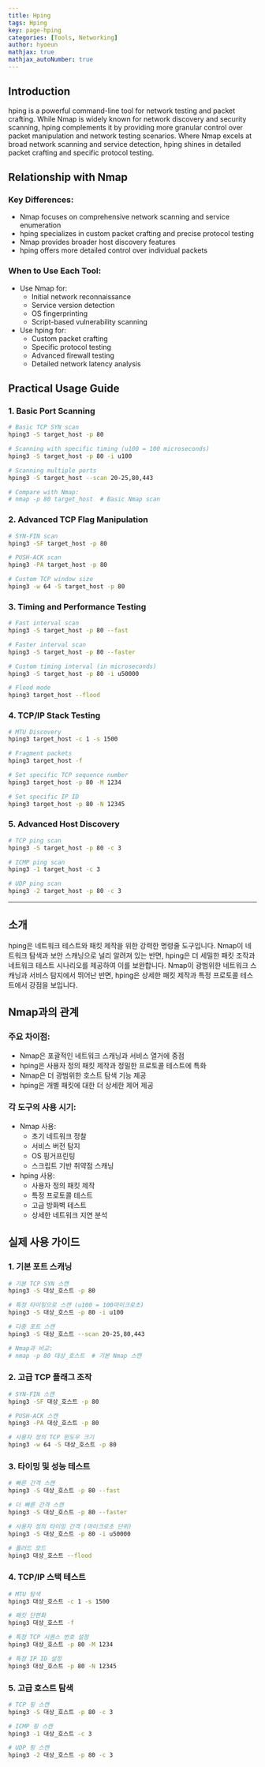 ```yaml
---
title: Hping
tags: Hping
key: page-hping
categories: [Tools, Networking]
author: hyoeun
mathjax: true
mathjax_autoNumber: true
---
```


## Introduction

hping is a powerful command-line tool for network testing and packet crafting. While Nmap is widely known for network discovery and security scanning, hping complements it by providing more granular control over packet manipulation and network testing scenarios. Where Nmap excels at broad network scanning and service detection, hping shines in detailed packet crafting and specific protocol testing.

## Relationship with Nmap

### Key Differences:
- Nmap focuses on comprehensive network scanning and service enumeration
- hping specializes in custom packet crafting and precise protocol testing
- Nmap provides broader host discovery features
- hping offers more detailed control over individual packets

### When to Use Each Tool:
- Use Nmap for:
  - Initial network reconnaissance
  - Service version detection
  - OS fingerprinting
  - Script-based vulnerability scanning
- Use hping for:
  - Custom packet crafting
  - Specific protocol testing
  - Advanced firewall testing
  - Detailed network latency analysis

## Practical Usage Guide

### 1. Basic Port Scanning
```bash
# Basic TCP SYN scan
hping3 -S target_host -p 80

# Scanning with specific timing (u100 = 100 microseconds)
hping3 -S target_host -p 80 -i u100

# Scanning multiple ports
hping3 -S target_host --scan 20-25,80,443

# Compare with Nmap:
# nmap -p 80 target_host  # Basic Nmap scan
```

### 2. Advanced TCP Flag Manipulation
```bash
# SYN-FIN scan
hping3 -SF target_host -p 80

# PUSH-ACK scan
hping3 -PA target_host -p 80

# Custom TCP window size
hping3 -w 64 -S target_host -p 80
```

### 3. Timing and Performance Testing
```bash
# Fast interval scan
hping3 -S target_host -p 80 --fast

# Faster interval scan
hping3 -S target_host -p 80 --faster

# Custom timing interval (in microseconds)
hping3 -S target_host -p 80 -i u50000

# Flood mode
hping3 target_host --flood
```

### 4. TCP/IP Stack Testing
```bash
# MTU Discovery
hping3 target_host -c 1 -s 1500

# Fragment packets
hping3 target_host -f

# Set specific TCP sequence number
hping3 target_host -p 80 -M 1234

# Set specific IP ID
hping3 target_host -p 80 -N 12345
```

### 5. Advanced Host Discovery
```bash
# TCP ping scan
hping3 -S target_host -p 80 -c 3

# ICMP ping scan
hping3 -1 target_host -c 3

# UDP ping scan
hping3 -2 target_host -p 80 -c 3
```

---

## 소개

hping은 네트워크 테스트와 패킷 제작을 위한 강력한 명령줄 도구입니다. Nmap이 네트워크 탐색과 보안 스캐닝으로 널리 알려져 있는 반면, hping은 더 세밀한 패킷 조작과 네트워크 테스트 시나리오를 제공하여 이를 보완합니다. Nmap이 광범위한 네트워크 스캐닝과 서비스 탐지에서 뛰어난 반면, hping은 상세한 패킷 제작과 특정 프로토콜 테스트에서 강점을 보입니다.

## Nmap과의 관계

### 주요 차이점:
- Nmap은 포괄적인 네트워크 스캐닝과 서비스 열거에 중점
- hping은 사용자 정의 패킷 제작과 정밀한 프로토콜 테스트에 특화
- Nmap은 더 광범위한 호스트 탐색 기능 제공
- hping은 개별 패킷에 대한 더 상세한 제어 제공

### 각 도구의 사용 시기:
- Nmap 사용:
  - 초기 네트워크 정찰
  - 서비스 버전 탐지
  - OS 핑거프린팅
  - 스크립트 기반 취약점 스캐닝
- hping 사용:
  - 사용자 정의 패킷 제작
  - 특정 프로토콜 테스트
  - 고급 방화벽 테스트
  - 상세한 네트워크 지연 분석

## 실제 사용 가이드

### 1. 기본 포트 스캐닝
```bash
# 기본 TCP SYN 스캔
hping3 -S 대상_호스트 -p 80

# 특정 타이밍으로 스캔 (u100 = 100마이크로초)
hping3 -S 대상_호스트 -p 80 -i u100

# 다중 포트 스캔
hping3 -S 대상_호스트 --scan 20-25,80,443

# Nmap과 비교:
# nmap -p 80 대상_호스트  # 기본 Nmap 스캔
```

### 2. 고급 TCP 플래그 조작
```bash
# SYN-FIN 스캔
hping3 -SF 대상_호스트 -p 80

# PUSH-ACK 스캔
hping3 -PA 대상_호스트 -p 80

# 사용자 정의 TCP 윈도우 크기
hping3 -w 64 -S 대상_호스트 -p 80
```

### 3. 타이밍 및 성능 테스트
```bash
# 빠른 간격 스캔
hping3 -S 대상_호스트 -p 80 --fast

# 더 빠른 간격 스캔
hping3 -S 대상_호스트 -p 80 --faster

# 사용자 정의 타이밍 간격 (마이크로초 단위)
hping3 -S 대상_호스트 -p 80 -i u50000

# 플러드 모드
hping3 대상_호스트 --flood
```

### 4. TCP/IP 스택 테스트
```bash
# MTU 탐색
hping3 대상_호스트 -c 1 -s 1500

# 패킷 단편화
hping3 대상_호스트 -f

# 특정 TCP 시퀀스 번호 설정
hping3 대상_호스트 -p 80 -M 1234

# 특정 IP ID 설정
hping3 대상_호스트 -p 80 -N 12345
```

### 5. 고급 호스트 탐색
```bash
# TCP 핑 스캔
hping3 -S 대상_호스트 -p 80 -c 3

# ICMP 핑 스캔
hping3 -1 대상_호스트 -c 3

# UDP 핑 스캔
hping3 -2 대상_호스트 -p 80 -c 3
```